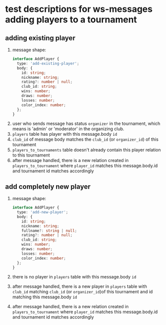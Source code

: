 <!--- (описание тестов функции "добавить игрока". возникла мысль сделать просто два отдельных типа сообщения — "добавить существующего игрока в турнир" и добавить нового (то есть создать его тоже). проблемы какиеЖ тогда чтобы у нас он правильный добавлялся на других клиентах и запихивался в базы на сервере, нам надо всю его форму изначальную создавать на первом клиенте. и все айди тоже по итогу у людей в браузерах генерятся. это норм структура? звучит что можно как-то полегче реализовать, (в плане с меньшей нагрузкой на клиента)) -->

# test descriptions for ws-messages adding players to a tournament

## adding existing player

1. message shape:
   ```ts
   interface AddPlayer {
     type: 'add-existing-player';
     body: {
       id: string;
       nickname: string;
       rating?: number | null;
       club_id: string;
       wins: number;
       draws: number;
       losses: number;
       color_index: number;
     };
   }
   ```
2. user who sends message has status `organizer` in the tournament, which means is 'admin' or 'moderator' in the organizing club.
3. `players` table has player with this message.body `id`
4. `club_id` of message body matches the `club_id` (or `organizer_id`) of this tournament
5. `players_to_tournaments` table doesn't already contain this player relation to this tournament
6. after message handled, there is a new relation created in `players_to_tournament` where `player_id` matches this message.body.id and tournament id matches accordingly

## add completely new player

1. message shape:

   ```ts
   interface AddPlayer {
     type: 'add-new-player';
     body: {
       id: string;
       nickname: string;
       fullname?: string | null;
       rating?: number | null;
       club_id: string;
       wins: number;
       draws: number;
       losses: number;
       color_index: number;
     };
   }
   ```

2. there is no player in `players` table with this message.body `id`
3. after message handled, there is a new player in `players` table with `club_id` matching `club_id` (or `organizer_id`)of this tournament and id matching this message.body `id`
4. after message handled, there is a new relation created in `players_to_tournament` where `player_id` matches this message.body.id and tournament id matches accordingly

